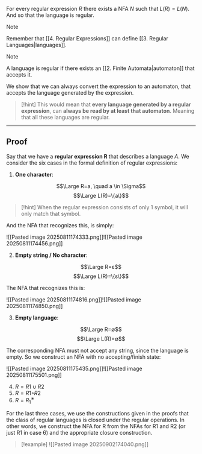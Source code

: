 For every regular expression $R$ there exists a NFA $N$ such that $L(R) = L(N)$. And so that the language is regular.

> [!note]
> Remember that [[4. Regular Expressions]] can define [[3. Regular Languages|languages]].

> [!note]
> A language is regular if there exists an [[2. Finite Automata|automaton]] that accepts it.


We show that we can always convert the expression to an automaton, that accepts the language generated by the expression.

> [!hint]
> This would mean that **every language generated by a regular expression**, can **always be read by at least that automaton**. 
> Meaning that all these languages are regular.


---

## Proof

Say that we have a **regular expression R** that describes a language $A$.
We consider the six cases in the formal definition of regular expressions:
1. **One character**:

$$\Large R=a, \quad a \in \Sigma$$
$$\Large L(R)=\{a\}$$
> [!hint]
> When the regular expression consists of only 1 symbol, it will only match that symbol.


And the NFA that recognizes this, is simply:

![[Pasted image 20250811174333.png]]![[Pasted image 20250811174456.png]]


2. **Empty string / No character**:

$$\Large R=ε$$
$$\Large L(R)=\{ε\}$$

The NFA that recognizes this is:

![[Pasted image 20250811174816.png]]![[Pasted image 20250811174850.png]]


3. **Empty language**:

$$\Large R=∅$$
$$\Large L(R)=∅$$

The corresponding NFA must not accept any string, since the language is empty. So we construct an NFA with no accepting/finish state:

![[Pasted image 20250811175435.png]]![[Pasted image 20250811175501.png]]


4. $R =R1∪R2$
5. $R =R1◦R2$
6. $R =R_1^∗$

For the last three cases, we use the constructions given in the proofs that the class of regular languages is closed under the regular operations. In other words, we construct the NFA for R from the NFAs for R1 and R2 (or just R1 in case 6) and the appropriate closure construction.

> [!example]
> ![[Pasted image 20250902174040.png]]
